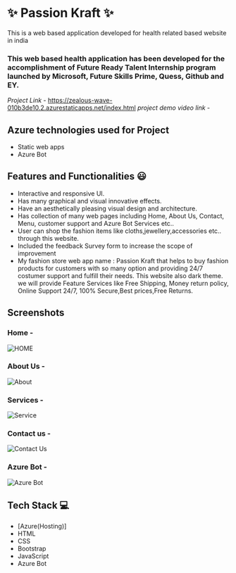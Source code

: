 # ✨ Passion Kraft ✨

This is a web based application developed for health related based website in india

### This web based health application has been developed for the accomplishment of Future Ready Talent Internship program launched by Microsoft, Future Skills Prime, Quess, Github and EY.


*Project Link* -   https://zealous-wave-010b3de10.2.azurestaticapps.net/index.html
*project demo video link* - 

## Azure technologies used for Project

- Static web apps
- Azure Bot

## Features and Functionalities 😃

- Interactive and responsive UI.
- Has many graphical and visual innovative effects.
- Have an aesthetically pleasing visual design and architecture.
- Has collection of many web pages including Home, About Us, Contact, Menu, customer support and Azure Bot Services etc..
- User can shop the fashion items like cloths,jewellery,accessories etc.. through this website.
- Included the feedback Survey form to increase the scope of improvement 
- My fashion store web app name : Passion Kraft  that helps to buy fashion products for customers with so many option and providing 24/7 costumer support and fulfill their needs. This website also dark theme. we will provide Feature Services like Free Shipping, Money return policy, Online Support 24/7, 100% Secure,Best prices,Free Returns.

## Screenshots

### Home -


   ![HOME](https://user-images.githubusercontent.com/110875489/203468028-6b32eb51-0555-48f8-a7d5-5c409bb63f0e.PNG)


### About Us -

![About](https://user-images.githubusercontent.com/110875489/203469674-01b63a5b-a0c9-4339-be0f-abff3e00a9b5.PNG)


### Services -
![Service](https://user-images.githubusercontent.com/110875489/203469762-8f17e949-62b2-4eac-a060-046f4de731c9.PNG)



### Contact us -
![Contact Us](https://user-images.githubusercontent.com/110875489/203469727-09dc6a27-78ea-4842-8247-6571cd9c4c03.PNG)



### Azure Bot -

![Azure Bot](https://user-images.githubusercontent.com/110875489/203469691-2be56111-3c9b-4311-8774-4e62f3479057.PNG)



## Tech Stack 💻

- [Azure(Hosting)]
- HTML
- CSS
- Bootstrap
- JavaScript
- Azure Bot
